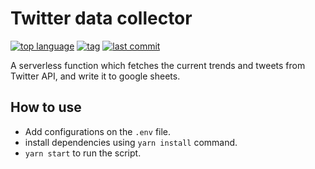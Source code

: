 # Twitter data collector
[![top language](https://img.shields.io/github/languages/top/prakhil-tp/twitter-data-collector)](https://github.com/prakhil-tp/twitter-data-collector/search?l=javascript)
[![tag](https://img.shields.io/github/v/tag/prakhil-tp/twitter-data-collector)](https://github.com/prakhil-tp/twitter-data-collector/tags)
[![last commit](https://img.shields.io/github/last-commit/prakhil-tp/twitter-data-collector)](https://github.com/Prakhil-tp/twitter-data-collector/commits/master)

A serverless function which fetches the current trends and tweets from Twitter API, and write it to google sheets.

## How to use

- Add configurations on the `.env` file.
- install dependencies using `yarn install` command.
- `yarn start` to run the script.
